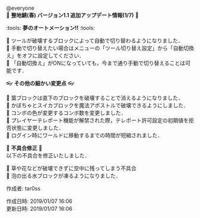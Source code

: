 @everyone   
:cherry_blossom:  **__整地鯖(春) バージョン1.1  追加アップデート情報(1/7)__** :cherry_blossom:  



:tools: **__夢のオートメーション!!__** :tools:  

:diamond_shape_with_a_dot_inside: ツールが破壊するブロックによって自動で切り替わるようになりました．  
:diamond_shape_with_a_dot_inside: 手動で切り替えたい場合はメニューの「ツール切り替え設定」から「自動切換え」をオフに設定してください．  
:diamond_shape_with_a_dot_inside: 「自動切換え」がONになっていても，今まで通り手動で切り替えることは可能です．  



:eyeglasses: **__その他の細かい変更点__** :eyeglasses:  

:diamond_shape_with_a_dot_inside: 葉ブロックは直下のブロックを破壊することで消えるようになりました．  
:diamond_shape_with_a_dot_inside: かぼちゃとスイカブロックを魔法アポストルで破壊できるようにしました．  
:diamond_shape_with_a_dot_inside: コンボの色が変更するコンボ数を変更しました．  
:diamond_shape_with_a_dot_inside: プレイヤーテレポート機能が解禁された際，テレポート許可設定の初期値を拒否状態に変更しました．  
:diamond_shape_with_a_dot_inside: ログイン時にワールドに移動するまでの時間が短縮されました．  


:bow: **__不具合修正__** :bow:   
以下の不具合を修正いたしました．  

:diamond_shape_with_a_dot_inside: 草や花などが破壊できずに空中に残ってしまう不具合  
:diamond_shape_with_a_dot_inside: 泡の出る水ブロックが凍るようになりました．  



作成者: tar0ss  

作成日時: 2019/01/07 16:06  
更新日時: 2019/01/07 16:06  